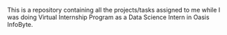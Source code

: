This is a repository containing all the projects/tasks assigned to me while I was doing Virtual Internship Program as a Data Science Intern in Oasis InfoByte.
